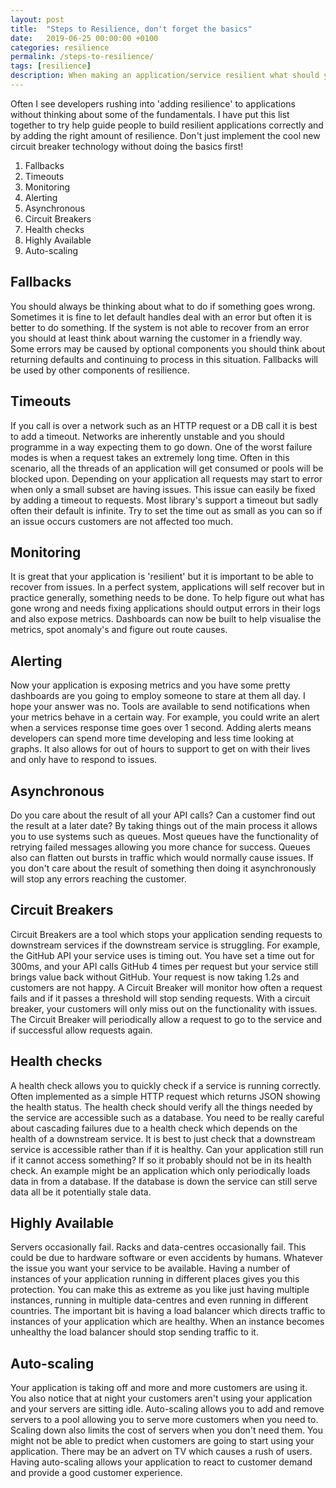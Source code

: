 ```yaml
---
layout: post
title:  "Steps to Resilience, don't forget the basics"
date:   2019-06-25 00:00:00 +0100
categories: resilience
permalink: /steps-to-resilience/
tags: [resilience]
description: When making an application/service resilient what should you think about and in what order.
---
```


Often I see developers rushing into 'adding resilience' to applications without thinking about some of the fundamentals.
I have put this list together to try help guide people to build resilient applications correctly and by adding the right amount of resilience.
Don't just implement the cool new circuit breaker technology without doing the basics first!

1. Fallbacks
1. Timeouts
1. Monitoring
1. Alerting
1. Asynchronous
1. Circuit Breakers
1. Health checks
1. Highly Available
1. Auto-scaling

## Fallbacks
You should always be thinking about what to do if something goes wrong.
Sometimes it is fine to let default handles deal with an error but often it is better to do something.
If the system is not able to recover from an error you should at least think about warning the customer in a friendly way.
Some errors may be caused by optional components you should think about returning defaults and continuing to process in this situation.
Fallbacks will be used by other components of resilience.

## Timeouts
If you call is over a network such as an HTTP request or a DB call it is best to add a timeout.
Networks are inherently unstable and you should programme in a way expecting them to go down.
One of the worst failure modes is when a request takes an extremely long time.
Often in this scenario, all the threads of an application will get consumed or pools will be blocked upon.
Depending on your application all requests may start to error when only a small subset are having issues.
This issue can easily be fixed by adding a timeout to requests.
Most library's support a timeout but sadly often their default is infinite.
Try to set the time out as small as you can so if an issue occurs customers are not affected too much.

## Monitoring
It is great that your application is 'resilient' but it is important to be able to recover from issues.
In a perfect system, applications will self recover but in practice generally, something needs to be done.
To help figure out what has gone wrong and needs fixing applications should output errors in their logs and also expose metrics.
Dashboards can now be built to help visualise the metrics, spot anomaly's and figure out route causes.

## Alerting
Now your application is exposing metrics and you have some pretty dashboards are you going to employ someone to stare at them all day.
I hope your answer was no.
Tools are available to send notifications when your metrics behave in a certain way.
For example, you could write an alert when a services response time goes over 1 second.
Adding alerts means developers can spend more time developing and less time looking at graphs.
It also allows for out of hours to support to get on with their lives and only have to respond to issues.

## Asynchronous
Do you care about the result of all your API calls? Can a customer find out the result at a later date?
By taking things out of the main process it allows you to use systems such as queues.
Most queues have the functionality of retrying failed messages allowing you more chance for success.
Queues also can flatten out bursts in traffic which would normally cause issues.
If you don't care about the result of something then doing it asynchronously will stop any errors reaching the customer.

## Circuit Breakers
Circuit Breakers are a tool which stops your application sending requests to downstream services if the downstream service is struggling.
For example, the GitHub API your service uses is timing out. 
You have set a time out for 300ms, and your API calls GitHub 4 times per request but your service still brings value back without GitHub.
Your request is now taking 1.2s and customers are not happy.
A Circuit Breaker will monitor how often a request fails and if it passes a threshold will stop sending requests.
With a circuit breaker, your customers will only miss out on the functionality with issues.
The Circuit Breaker will periodically allow a request to go to the service and if successful allow requests again.

## Health checks
A health check allows you to quickly check if a service is running correctly.
Often implemented as a simple HTTP request which returns JSON showing the health status.
The health check should verify all the things needed by the service are accessible such as a database.
You need to be really careful about cascading failures due to a health check which depends on the health of a downstream service. 
It is best to just check that a downstream service is accessible rather than if it is healthy.
Can your application still run if it cannot access something?
If so it probably should not be in its health check.
An example might be an application which only periodically loads data in from a database.
If the database is down the service can still serve data all be it potentially stale data.

## Highly Available
Servers occasionally fail.
Racks and data-centres occasionally fail.
This could be due to hardware software or even accidents by humans.
Whatever the issue you want your service to be available.
Having a number of instances of your application running in different places gives you this protection.
You can make this as extreme as you like just having multiple instances, running in multiple data-centres and even running in different countries.
The important bit is having a load balancer which directs traffic to instances of your application which are healthy.
When an instance becomes unhealthy the load balancer should stop sending traffic to it.


## Auto-scaling
Your application is taking off and more and more customers are using it.
You also notice that at night your customers aren't using your application and your servers are sitting idle.
Auto-scaling allows you to add and remove servers to a pool allowing you to serve more customers when you need to.
Scaling down also limits the cost of servers when you don't need them.
You might not be able to predict when customers are going to start using your application.
There may be an advert on TV which causes a rush of users.
Having auto-scaling allows your application to react to customer demand and provide a good customer experience.